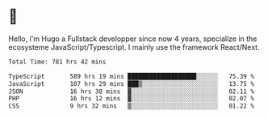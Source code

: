# 👋 

Hello, i'm Hugo a Fullstack developper since now 4 years, specialize in the ecosysteme JavaScript/Typescript. I mainly use the framework React/Next.

<!--START_SECTION:waka-->

```txt
Total Time: 781 hrs 42 mins

TypeScript       589 hrs 19 mins ███████████████████░░░░░░   75.39 %
JavaScript       107 hrs 29 mins ███▒░░░░░░░░░░░░░░░░░░░░░   13.75 %
JSON             16 hrs 30 mins  ▓░░░░░░░░░░░░░░░░░░░░░░░░   02.11 %
PHP              16 hrs 12 mins  ▓░░░░░░░░░░░░░░░░░░░░░░░░   02.07 %
CSS              9 hrs 32 mins   ▒░░░░░░░░░░░░░░░░░░░░░░░░   01.22 %
```

<!--END_SECTION:waka-->
